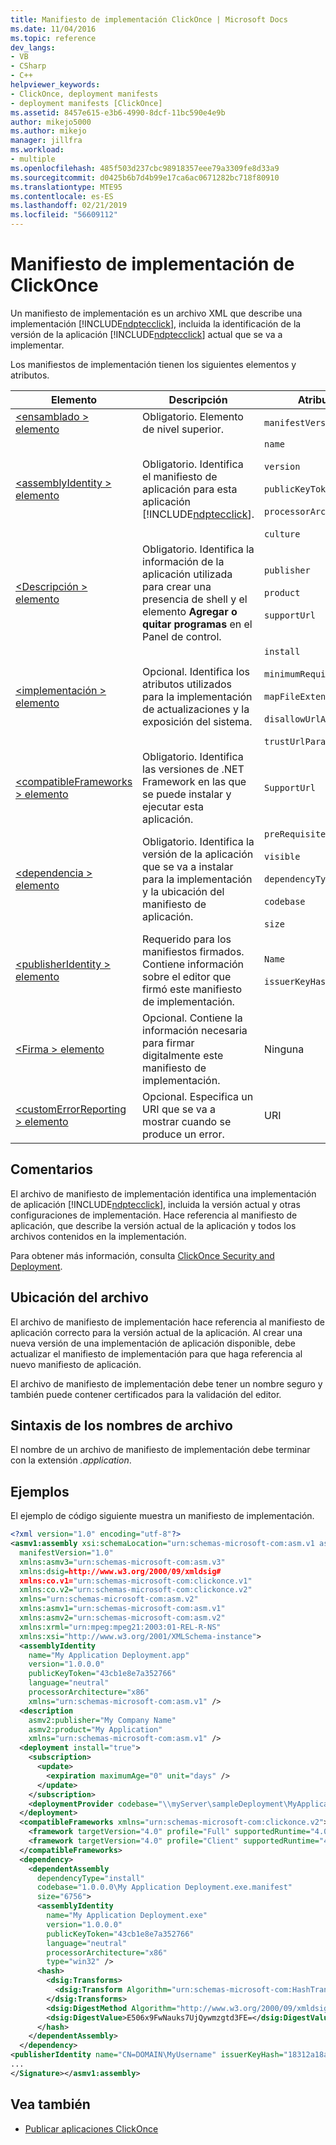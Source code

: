 ```yaml
---
title: Manifiesto de implementación ClickOnce | Microsoft Docs
ms.date: 11/04/2016
ms.topic: reference
dev_langs:
- VB
- CSharp
- C++
helpviewer_keywords:
- ClickOnce, deployment manifests
- deployment manifests [ClickOnce]
ms.assetid: 8457e615-e3b6-4990-8dcf-11bc590e4e9b
author: mikejo5000
ms.author: mikejo
manager: jillfra
ms.workload:
- multiple
ms.openlocfilehash: 485f503d237cbc98918357eee79a3309fe8d33a9
ms.sourcegitcommit: d0425b6b7d4b99e17ca6ac0671282bc718f80910
ms.translationtype: MTE95
ms.contentlocale: es-ES
ms.lasthandoff: 02/21/2019
ms.locfileid: "56609112"
---
```

# <a name="clickonce-deployment-manifest"></a>Manifiesto de implementación de ClickOnce
Un manifiesto de implementación es un archivo XML que describe una implementación [!INCLUDE[ndptecclick](../deployment/includes/ndptecclick_md.md)], incluida la identificación de la versión de la aplicación [!INCLUDE[ndptecclick](../deployment/includes/ndptecclick_md.md)] actual que se va a implementar.

 Los manifiestos de implementación tienen los siguientes elementos y atributos.


| Elemento | Descripción | Atributos |
| - | - | - |
| [\<ensamblado > elemento](../deployment/assembly-element-clickonce-deployment.md) | Obligatorio. Elemento de nivel superior. | `manifestVersion` |
| [\<assemblyIdentity > elemento](../deployment/assemblyidentity-element-clickonce-deployment.md) | Obligatorio. Identifica el manifiesto de aplicación para esta aplicación [!INCLUDE[ndptecclick](../deployment/includes/ndptecclick_md.md)]. | `name`<br /><br /> `version`<br /><br /> `publicKeyToken`<br /><br /> `processorArchitecture`<br /><br /> `culture` |
| [\<Descripción > elemento](../deployment/description-element-clickonce-deployment.md) | Obligatorio. Identifica la información de la aplicación utilizada para crear una presencia de shell y el elemento **Agregar o quitar programas** en el Panel de control. | `publisher`<br /><br /> `product`<br /><br /> `supportUrl` |
| [\<implementación > elemento](../deployment/deployment-element-clickonce-deployment.md) | Opcional. Identifica los atributos utilizados para la implementación de actualizaciones y la exposición del sistema. | `install`<br /><br /> `minimumRequiredVersion`<br /><br /> `mapFileExtensions`<br /><br /> `disallowUrlActivation`<br /><br /> `trustUrlParameters` |
| [\<compatibleFrameworks > elemento](../deployment/compatibleframeworks-element-clickonce-deployment.md) | Obligatorio. Identifica las versiones de .NET Framework en las que se puede instalar y ejecutar esta aplicación. | `SupportUrl` |
| [\<dependencia > elemento](../deployment/dependency-element-clickonce-deployment.md) | Obligatorio. Identifica la versión de la aplicación que se va a instalar para la implementación y la ubicación del manifiesto de aplicación. | `preRequisite`<br /><br /> `visible`<br /><br /> `dependencyType`<br /><br /> `codebase`<br /><br /> `size` |
| [\<publisherIdentity > elemento](../deployment/publisheridentity-element-clickonce-deployment.md) | Requerido para los manifiestos firmados. Contiene información sobre el editor que firmó este manifiesto de implementación. | `Name`<br /><br /> `issuerKeyHash` |
| [\<Firma > elemento](../deployment/signature-element-clickonce-deployment.md) | Opcional. Contiene la información necesaria para firmar digitalmente este manifiesto de implementación. | Ninguna |
| [\<customErrorReporting > elemento](../deployment/customerrorreporting-element-clickonce-deployment.md) | Opcional. Especifica un URI que se va a mostrar cuando se produce un error. | URI |

## <a name="remarks"></a>Comentarios
 El archivo de manifiesto de implementación identifica una implementación de aplicación [!INCLUDE[ndptecclick](../deployment/includes/ndptecclick_md.md)], incluida la versión actual y otras configuraciones de implementación. Hace referencia al manifiesto de aplicación, que describe la versión actual de la aplicación y todos los archivos contenidos en la implementación.

 Para obtener más información, consulta [ClickOnce Security and Deployment](../deployment/clickonce-security-and-deployment.md).

## <a name="file-location"></a>Ubicación del archivo
 El archivo de manifiesto de implementación hace referencia al manifiesto de aplicación correcto para la versión actual de la aplicación. Al crear una nueva versión de una implementación de aplicación disponible, debe actualizar el manifiesto de implementación para que haga referencia al nuevo manifiesto de aplicación.

 El archivo de manifiesto de implementación debe tener un nombre seguro y también puede contener certificados para la validación del editor.

## <a name="file-name-syntax"></a>Sintaxis de los nombres de archivo
 El nombre de un archivo de manifiesto de implementación debe terminar con la extensión *.application*.

## <a name="examples"></a>Ejemplos
 El ejemplo de código siguiente muestra un manifiesto de implementación.

```xml
<?xml version="1.0" encoding="utf-8"?>
<asmv1:assembly xsi:schemaLocation="urn:schemas-microsoft-com:asm.v1 assembly.adaptive.xsd"
  manifestVersion="1.0"
  xmlns:asmv3="urn:schemas-microsoft-com:asm.v3"
  xmlns:dsig=http://www.w3.org/2000/09/xmldsig#
  xmlns:co.v1="urn:schemas-microsoft-com:clickonce.v1"
  xmlns:co.v2="urn:schemas-microsoft-com:clickonce.v2"
  xmlns="urn:schemas-microsoft-com:asm.v2"
  xmlns:asmv1="urn:schemas-microsoft-com:asm.v1"
  xmlns:asmv2="urn:schemas-microsoft-com:asm.v2"
  xmlns:xrml="urn:mpeg:mpeg21:2003:01-REL-R-NS"
  xmlns:xsi="http://www.w3.org/2001/XMLSchema-instance">
  <assemblyIdentity
    name="My Application Deployment.app"
    version="1.0.0.0"
    publicKeyToken="43cb1e8e7a352766"
    language="neutral"
    processorArchitecture="x86"
    xmlns="urn:schemas-microsoft-com:asm.v1" />
  <description
    asmv2:publisher="My Company Name"
    asmv2:product="My Application"
    xmlns="urn:schemas-microsoft-com:asm.v1" />
  <deployment install="true">
    <subscription>
      <update>
        <expiration maximumAge="0" unit="days" />
      </update>
    </subscription>
    <deploymentProvider codebase="\\myServer\sampleDeployment\MyApplicationDeployment.application" />
  </deployment>
  <compatibleFrameworks xmlns="urn:schemas-microsoft-com:clickonce.v2">
    <framework targetVersion="4.0" profile="Full" supportedRuntime="4.0.20506" />
    <framework targetVersion="4.0" profile="Client" supportedRuntime="4.0.20506" />
  </compatibleFrameworks>
  <dependency>
    <dependentAssembly
      dependencyType="install"
      codebase="1.0.0.0\My Application Deployment.exe.manifest"
      size="6756">
      <assemblyIdentity
        name="My Application Deployment.exe"
        version="1.0.0.0"
        publicKeyToken="43cb1e8e7a352766"
        language="neutral"
        processorArchitecture="x86"
        type="win32" />
      <hash>
        <dsig:Transforms>
          <dsig:Transform Algorithm="urn:schemas-microsoft-com:HashTransforms.Identity" />
        </dsig:Transforms>
        <dsig:DigestMethod Algorithm="http://www.w3.org/2000/09/xmldsig#sha1" />
        <dsig:DigestValue>E506x9FwNauks7UjQywmzgtd3FE=</dsig:DigestValue>
      </hash>
    </dependentAssembly>
  </dependency>
<publisherIdentity name="CN=DOMAIN\MyUsername" issuerKeyHash="18312a18a21b215ecf4cdb20f5a0e0b0dd263c08" /><Signature Id="StrongNameSignature" xmlns="http://www.w3.org/2000/09/xmldsig#">
...
</Signature></asmv1:assembly>
```

## <a name="see-also"></a>Vea también
- [Publicar aplicaciones ClickOnce](../deployment/publishing-clickonce-applications.md)